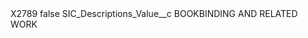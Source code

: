 <?xml version="1.0" encoding="UTF-8"?>
<CustomMetadata xmlns="http://soap.sforce.com/2006/04/metadata" xmlns:xsi="http://www.w3.org/2001/XMLSchema-instance" xmlns:xsd="http://www.w3.org/2001/XMLSchema">
    <label>X2789</label>
    <protected>false</protected>
    <values>
        <field>SIC_Descriptions_Value__c</field>
        <value xsi:type="xsd:string">BOOKBINDING AND RELATED WORK</value>
    </values>
</CustomMetadata>
